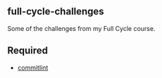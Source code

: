## full-cycle-challenges

Some of the challenges from my Full Cycle course.

## Required 

- [commitlint](https://commitlint.js.org/#%252F)